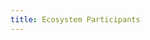 ```yaml
---
title: Ecosystem Participants
---
```


<ExternalRedirect href="https://docs.abax.org/protocol/V1/concepts/protocol-overview/ecosystem-participants" />
